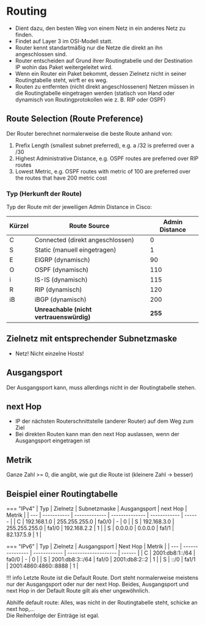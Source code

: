 # Routing

- Dient dazu, den besten Weg von einem Netz in ein anderes Netz zu finden.
- Findet auf Layer 3 im OSI-Modell statt.
- Router kennt standartmäßig nur die Netze die direkt an ihn angeschlossen sind.
- Router entscheiden auf Grund ihrer Routingtabelle und der Destination IP wohin das Paket weitergeleitet wird.
- Wenn ein Router ein Paket bekommt, dessen Zielnetz nicht in seiner Routingtabelle steht, wirft er es weg.
- Routen zu entfernten (nicht direkt angeschlossenen) Netzen müssen in die Routingtabelle eingetragen werden (statisch von Hand oder dynamisch von Routingprotokollen wie z. B. RIP oder OSPF)

## Route Selection (Route Preference)

Der Router berechnet normalerweise die beste Route anhand von:

1. Prefix Length (smallest subnet preferred), e.g. a /32 is preferred over a /30
2. Highest Administrative Distance, e.g. OSPF routes are preferred over RIP routes
3. Lowest Metric, e.g. OSPF routes with metric of 100 are preferred over the routes that have 200 metric cost

### Typ (Herkunft der Route)

Typ der Route mit der jeweiligen Admin Distance in Cisco:

| Kürzel | **Route Source**                         | **Admin Distance** |
| ------ | ---------------------------------------- | ------------------ |
| C      | Connected (direkt angeschlossen)         | 0                  |
| S      | Static (manuell eingetragen)             | 1                  |
| E      | EIGRP (dynamisch)                        | 90                 |
| O      | OSPF (dynamisch)                         | 110                |
| i      | IS-IS (dynamisch)                        | 115                |
| R      | RIP (dynamisch)                          | 120                |
| iB     | iBGP (dynamisch)                         | 200                |
|        | **Unreachable (nicht vertrauenswürdig)** | **255**            |

## Zielnetz mit entsprechender Subnetzmaske

- Netz! Nicht einzelne Hosts!

## Ausgangsport

Der Ausgangsport kann, muss allerdings nicht in der Routingtabelle stehen.

## next Hop

- IP der nächsten Routerschnittstelle (anderer Router) auf dem Weg zum Ziel
- Bei direkten Routen kann man den next Hop auslassen, wenn der Ausgangsport eingetragen ist

## Metrik

Ganze Zahl >= 0, die angibt, wie gut die Route ist (kleinere Zahl -> besser)

## Beispiel einer Routingtabelle

=== "IPv4"
    | Typ | Zielnetz    | Subnetzmaske  | Ausgangsport   | next Hop     | Metrik |
    | --- | ----------- | ------------- | -------------- | ------------ | ------ |
    | C   | 192.168.1.0 | 255.255.255.0 | fa0/0          | -            | 0      |
    | S   | 192.168.3.0 | 255.255.255.0 | fa1/0          | 192.168.2.2  | 1      |
    | S   | 0.0.0.0     | 0.0.0.0       | fa1/1          | 82.137.5.9   | 1      |

=== "IPv6"
    | Typ | Zielnetz        | Ausgangsport | Next Hop             | Metrik |
    | --- | --------------- | ------------ | -------------------- | ------ |
    | C   | 2001:db8:1::/64 | fa0/0        | -                    | 0      |
    | S   | 2001:db8:3::/64 | fa1/0        | 2001:db8:2::2        | 1      |
    | S   | ::/0            | fa1/1        | 2001:4860:4860::8888 | 1      |

!!! info
    Letzte Route ist die Default Route. Dort steht normalerweise meistens nur der Ausgangsport oder nur der next Hop. Beides, Ausgangsport und next Hop in der Default Route gilt als eher ungewöhnlich.

Abhilfe default route: Alles, was nicht in der Routingtabelle steht, schicke an next hop,...  
Die Reihenfolge der Einträge ist egal.
